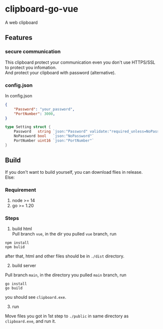 # clipboard-go-vue

A web clipboard 

## Features
### secure communication
This clipboard protect your communication even you don't use HTTPS/SSL to protect you infomation.  
And protect your clipboard with password (alternative).  

### config.json
In config.json
``` json
{
    "Password": "your_password",
	"PortNumber": 3000,
}
```

``` go
type Setting struct {
	Password   string `json:"Password" validate:"required_unless=NoPassword true,max=20,min=6"`
	NoPassword bool   `json:"NoPassword"`
	PortNumber uint16 `json:"PortNumber"`
}
```

## Build
If you don't want to build yourself, you can download flies in release.  
Else:
### Requirement
1. node >= 14
2. go >= 1.20

### Steps  
1. build html  
Pull branch `vue`, in the dir you pulled `vue` branch, run
```
npm install
npm bulid
```
after that, html and other files should be in `./dist` directory.   

2. build server

Pull branch `main`, in the directory you pulled `main` branch, run
```
go install
go build
```
you should see `clipboard.exe`.   

3. run

Move files you got in 1st step to `./public` in same directory as `clipboard.exe`, and run it.


